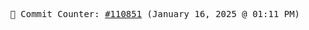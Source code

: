 <p align="center">
    <samp>
        📮 Commit Counter: <a href="https://github.com/Javascript-void0/Javascript-void0/commits/main">#110851</a> (January 16, 2025 @ 01:11 PM)
    </samp>
</p>